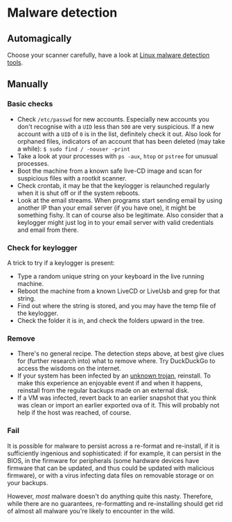 # Malware detection

## Automagically

Choose your scanner carefully, have a look at [Linux malware detection tools](https://linuxsecurity.expert/security-tools/linux-malware-detection-tools).

## Manually

### Basic checks

* Check `/etc/passwd` for new accounts. Especially new accounts you don't recognise with a `UID` less than `500` are very suspicious. If a new account with a `UID` of `0` is in the list, definitely check it out. Also look for orphaned files, indicators of an account that has been deleted (may take a while): `$ sudo find / -nouser -print`
* Take a look at your processes with `ps -aux`, `htop` or `pstree` for unusual processes. 
* Boot the machine from a known safe live-CD image and scan for suspicious files with a rootkit scanner.
* Check crontab, it may be that the keylogger is relaunched regularly when it is shut off or if the system reboots.
* Look at the email streams. When programs start sending email by using another IP than your email server (if you have one), it might be something fishy. It can of course also be legitimate. Also consider that a keylogger might just log in to your email server with valid credentials and email from there.

### Check for keylogger

A trick to try if a keylogger is present:

* Type a random unique string on your keyboard in the live running machine.
* Reboot the machine from a known LiveCD or LiveUsb and grep for that string.
* Find out where the string is stored, and you may have the temp file of the keylogger.
* Check the folder it is in, and check the folders upward in the tree.

### Remove

* There's no general recipe. The detection steps above, at best give clues for (further research into) what to remove where. Try DuckDuckGo to access the wisdoms on the internet.
* If your system has been infected by an [unknown trojan](analysing-trojans.md), reinstall. To make this experience an enjoyable event if and when it happens, reinstall from the regular backups made on an external disk. 
* If a VM was infected, revert back to an earlier snapshot that you think was clean or import an earlier exported ova of it. This will probably not help if the host was reached, of course.

### Fail

It is possible for malware to persist across a re-format and re-install, if it is sufficiently ingenious and sophisticated: if for example, it can persist in the BIOS, in the firmware for peripherals (some hardware devices have firmware that can be updated, and thus could be updated with malicious firmware), or with a virus infecting data files on removable storage or on your backups. 

However, *most* malware doesn't do anything quite this nasty. Therefore, while there are no guarantees, re-formatting and re-installing should get rid of almost all malware you're likely to encounter in the wild. 

